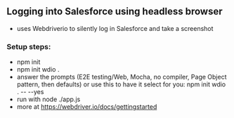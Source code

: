 ## Logging into Salesforce using headless browser

- uses Webdriverio to silently log in Salesforce and take a screenshot

### Setup steps:

- npm init
- npm init wdio .
- answer the prompts (E2E testing/Web, Mocha, no compiler, Page Object pattern, then defaults) or use this to have it select for you:  npm init wdio . -- --yes 
- run with node ./app.js
- more at https://webdriver.io/docs/gettingstarted
